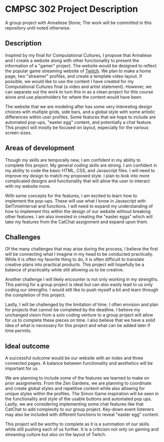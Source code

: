 # CMPSC 302 Project Description

A group project with Annaliese Stone; The work will be committed in this repository until noted otherwise.

## Description

Inspired by my final for Computational Cultures, I propose that Annaliese and I create a website along with other functionality to present the information of a "gamer" project. The website would be designed to reflect the popular game streaming website of [Twitch](https://www.twitch.tv/). We plan to make a home page, two "streamer" profiles, and create a template video layout. If possible, we would like to use the content I have created for my Computational Cultures final (a video and artist statement). However, we can separate out the work to turn this in as a clean project for this course alone and use placeholders for where the content would have been.

The website that we are modeling after has some very interesting design choices with multiple grids, side bars, and a global style with some artistic differences within user profiles. Some features that we hope to include are automated pop-ups, "easter egg" content, and potentially a chat feature. This project will mostly be focused on layout, especially for the various screen sizes.

## Areas of development

Though my skills are temporally new, I am confident in my ability to complete this project. My general coding skills are strong. I am confident in my ability to code the basic HTML, CSS, and Javascript files. I will need to improve my design to match my proposed style. I plan to look into more complicated designs and functionality that will allow the user to interact with my website more. 

With some concepts for the features, I am excited to learn how to implement the pop-ups. These will use what I know in Javascript with SetTimeInterval and functions. I will need to expand my understanding of how to implement this within the design of our website without breaking other features. I am also invested in creating the "easter eggs" which will take my features from the CatChat assignment and expand upon them.

## Challenges

Of the many challenges that may arise during the process, I believe the first will be connecting what I imagine in my head to be conducted practically. While it is often my favorite thing to do, it is often difficult to translate creative plans into practical products. This project will hopefully be a balance of practicality while still allowing us to be creative.

Another challenge I will likely encounter is not only working in my strengths. This pairing for a group project is ideal but can also easily lead to us only coding our strengths. I would still like to push myself a bit and learn through the completion of this project.

Lastly, I will be challenged by the limitation of time. I often envision and plan for projects that cannot be completed by the deadline. I believe my unchanged vision from a solo coding venture to a group project will allow for us to complete these pieces on time. I also believe that we have a solid idea of what is necessary for this project and what can be added later if time permits.

## Ideal outcome

A successful outcome would be our website with an index and three connected pages. A balance between functionality and aesthetics will be important for us. 

We are planning to include some of the features we learned to make on prior assignments. From the Zen Gardens, we are planning to coordinate and create global styles and repetitive content while also allowing for unique styles within the profiles. The Simon Game inspiration will be seen in the functionality and style of the usable buttons and automated pop ups. Lastly, we are considering implementing some chat features like that CatChat to add complexity to our group project. Key-down event listeners may also be included with different functions to reveal "easter egg" content.

This project will be worthy to complete as it is a summation of our skills while still pushing each of us further. It is a criticism not only on gaming and streaming culture but also on the layout of Twitch. 